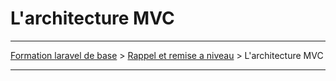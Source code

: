 # L'architecture MVC

---

[Formation laravel de base](../../README.md) > [Rappel et remise a niveau](../README.md) > L'architecture MVC

---